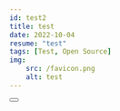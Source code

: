 ```yaml
---
id: test2
title: test
date: 2022-10-04
resume: "test"
tags: [Test, Open Source]
img: 
    src: /favicon.png
    alt: test
---
```



<script>
  import Button from "@components/global/Button.svelte";
  import { ButtonE } from "@inc/type";
</script>

<Button type={ButtonE.Link} label="Click on my!" ></Button>